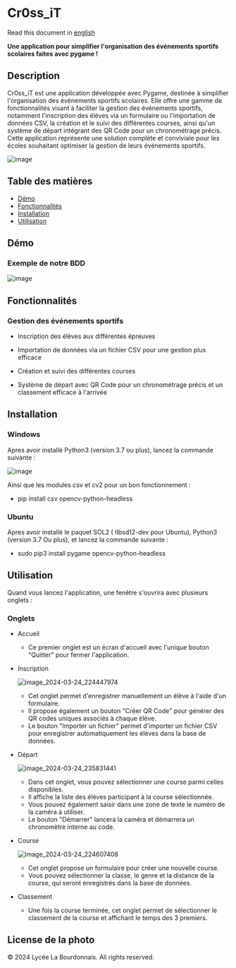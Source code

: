 # Cr0ss_iT

Read this document in [english](README_en.md)

**Une application pour simplifier l'organisation des événements sportifs scolaires faites avec pygame !**

## Description

Cr0ss_iT est une application développée avec Pygame, destinée à simplifier l'organisation des événements sportifs scolaires. Elle offre une gamme de fonctionnalités visant à faciliter la gestion des événements sportifs, notamment l'inscription des élèves via un formulaire ou l'importation de données CSV, la création et le suivi des différentes courses, ainsi qu'un système de départ intégrant des QR Code pour un chronométrage précis. Cette application représente une solution complète et conviviale pour les écoles souhaitant optimiser la gestion de leurs événements sportifs.

![image](https://github.com/RB-2804/Cr0ss-iT/assets/130835974/c8376baf-5168-407c-b3a1-b00164f57ca7)

## Table des matières
- [Démo](#démo)
- [Fonctionnalités](#fonctionnalités)
- [Installation](#Installation)
- [Utilisation](#Utilisqtion)

## Démo 

### Exemple de notre BDD 

![image](https://github.com/RB-2804/Cr0ss-iT/assets/130835974/5d2b2a8c-09b9-4b8f-bc8c-609b529b6ee4)


## Fonctionnalités

### Gestion des événements sportifs

  - Inscription des élèves aux différentes épreuves
    
  - Importation de données via un fichier CSV pour une gestion plus efficace
    
  - Création et suivi des différentes courses
    
  - Système de départ avec QR Code pour un chronométrage précis et un classement efficace à l'arrivée

## Installation

### Windows 

Apres avoir installé Python3 (version 3.7 ou plus), lancez la commande suivante :

![image](https://github.com/RB-2804/Cross-iT/assets/130835974/6962260a-cf2f-48dc-9272-37c0a6294404)

Ainsi que les modules csv et cv2 pour un bon fonctionnement :

- pip install csv opencv-python-headless

### Ubuntu

Apres avoir installé le paquet SOL2 ( IIbsd12-dev pour Ubuntu), Python3 (version 3.7 Ou plus), et lancez la commande suivante :

- sudo pip3 install pygame opencv-python-headless

## Utilisation

Quand vous lancez l'application, une fenêtre s'ouvrira avec plusieurs onglets :

### Onglets
- Accueil

  - Ce premier onglet est un écran d'accueil avec l'unique bouton "Quitter" pour fermer l'application.
  
- Inscription

  ![image_2024-03-24_224447974](https://github.com/RB-2804/Cr0ss-iT/assets/130835974/c9b555a8-0299-4b48-b28f-043a293d23a6)

  - Cet onglet permet d'enregistrer manuellement un élève à l'aide d'un formulaire.
  - Il propose également un bouton "Créer QR Code" pour générer des QR codes uniques associés à chaque élève.
  - Le bouton "Importer un fichier" permet d'importer un fichier CSV pour enregistrer automatiquement les élèves dans la base de données.

- Départ

  ![image_2024-03-24_235831441](https://github.com/RB-2804/Cr0ss-iT/assets/130835974/f2230dcf-7290-4396-9f04-02ec9855e549)

    - Dans cet onglet, vous pouvez sélectionner une course parmi celles disponibles.
    - Il affiche la liste des élèves participant à la course sélectionnée.
    - Vous pouvez également saisir dans une zone de texte le numéro de la caméra à utiliser.
    - Le bouton "Démarrer" lancera la caméra et démarrera un chronomètre interne au code.

- Course

  ![image_2024-03-24_224607408](https://github.com/RB-2804/Cr0ss-iT/assets/130835974/f44c5f10-0ecb-47e2-8404-d8bc6355e6e6)
  
    - Cet onglet propose un formulaire pour créer une nouvelle course.
    - Vous pouvez sélectionner la classe, le genre et la distance de la course, qui seront enregistrés dans la base de données.
    
- Classement

  - Une fois la course terminée, cet onglet permet de sélectionner le classement de la course et affichant le temps des 3 premiers.

## License de la photo 

© 2024 Lycée La Bourdonnais. All rights reserved.
